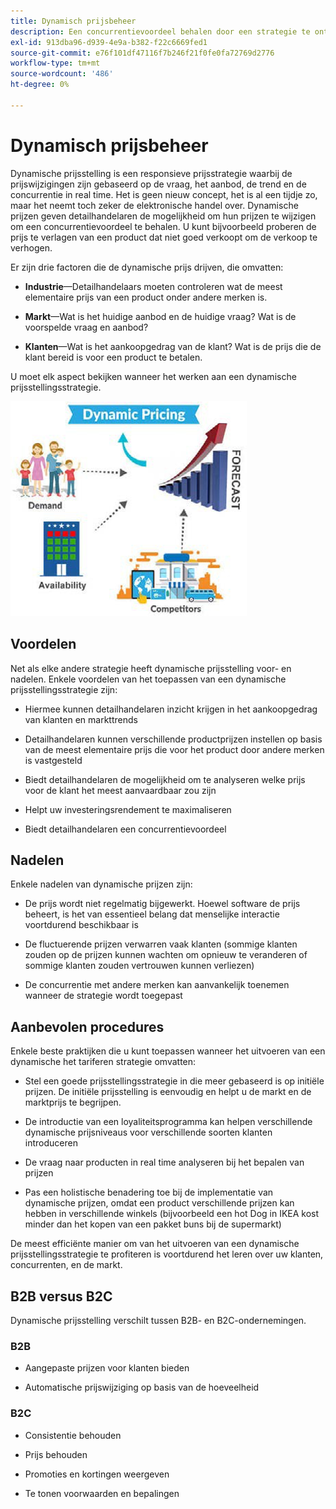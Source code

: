 ```yaml
---
title: Dynamisch prijsbeheer
description: Een concurrentievoordeel behalen door een strategie te ontwikkelen om de productprijzen dynamisch te wijzigen op basis van de marktvoorwaarden.
exl-id: 913dba96-d939-4e9a-b382-f22c6669fed1
source-git-commit: e76f101df47116f7b246f21f0fe0fa72769d2776
workflow-type: tm+mt
source-wordcount: '486'
ht-degree: 0%

---
```


# Dynamisch prijsbeheer

Dynamische prijsstelling is een responsieve prijsstrategie waarbij de prijswijzigingen zijn gebaseerd op de vraag, het aanbod, de trend en de concurrentie in real time. Het is geen nieuw concept, het is al een tijdje zo, maar het neemt toch zeker de elektronische handel over. Dynamische prijzen geven detailhandelaren de mogelijkheid om hun prijzen te wijzigen om een concurrentievoordeel te behalen. U kunt bijvoorbeeld proberen de prijs te verlagen van een product dat niet goed verkoopt om de verkoop te verhogen.

Er zijn drie factoren die de dynamische prijs drijven, die omvatten:

- **Industrie**—Detailhandelaars moeten controleren wat de meest elementaire prijs van een product onder andere merken is.

- **Markt**—Wat is het huidige aanbod en de huidige vraag? Wat is de voorspelde vraag en aanbod?

- **Klanten**—Wat is het aankoopgedrag van de klant? Wat is de prijs die de klant bereid is voor een product te betalen.

U moet elk aspect bekijken wanneer het werken aan een dynamische prijsstellingsstrategie.

![Dynamisch prijsdiagram](../../assets/playbooks/dynamic-pricing-diagram.png)

## Voordelen

Net als elke andere strategie heeft dynamische prijsstelling voor- en nadelen. Enkele voordelen van het toepassen van een dynamische prijsstellingsstrategie zijn:

- Hiermee kunnen detailhandelaren inzicht krijgen in het aankoopgedrag van klanten en markttrends

- Detailhandelaren kunnen verschillende productprijzen instellen op basis van de meest elementaire prijs die voor het product door andere merken is vastgesteld

- Biedt detailhandelaren de mogelijkheid om te analyseren welke prijs voor de klant het meest aanvaardbaar zou zijn

- Helpt uw investeringsrendement te maximaliseren

- Biedt detailhandelaren een concurrentievoordeel

## Nadelen

Enkele nadelen van dynamische prijzen zijn:

- De prijs wordt niet regelmatig bijgewerkt. Hoewel software de prijs beheert, is het van essentieel belang dat menselijke interactie voortdurend beschikbaar is

- De fluctuerende prijzen verwarren vaak klanten (sommige klanten zouden op de prijzen kunnen wachten om opnieuw te veranderen of sommige klanten zouden vertrouwen kunnen verliezen)

- De concurrentie met andere merken kan aanvankelijk toenemen wanneer de strategie wordt toegepast

## Aanbevolen procedures

Enkele beste praktijken die u kunt toepassen wanneer het uitvoeren van een dynamische het tariferen strategie omvatten:

- Stel een goede prijsstellingsstrategie in die meer gebaseerd is op initiële prijzen. De initiële prijsstelling is eenvoudig en helpt u de markt en de marktprijs te begrijpen.

- De introductie van een loyaliteitsprogramma kan helpen verschillende dynamische prijsniveaus voor verschillende soorten klanten introduceren

- De vraag naar producten in real time analyseren bij het bepalen van prijzen

- Pas een holistische benadering toe bij de implementatie van dynamische prijzen, omdat een product verschillende prijzen kan hebben in verschillende winkels (bijvoorbeeld een hot Dog in IKEA kost minder dan het kopen van een pakket buns bij de supermarkt)

De meest efficiënte manier om van het uitvoeren van een dynamische prijsstellingsstrategie te profiteren is voortdurend het leren over uw klanten, concurrenten, en de markt.

## B2B versus B2C

Dynamische prijsstelling verschilt tussen B2B- en B2C-ondernemingen.

### B2B

- Aangepaste prijzen voor klanten bieden

- Automatische prijswijziging op basis van de hoeveelheid

### B2C

- Consistentie behouden

- Prijs behouden

- Promoties en kortingen weergeven

- Te tonen voorwaarden en bepalingen
